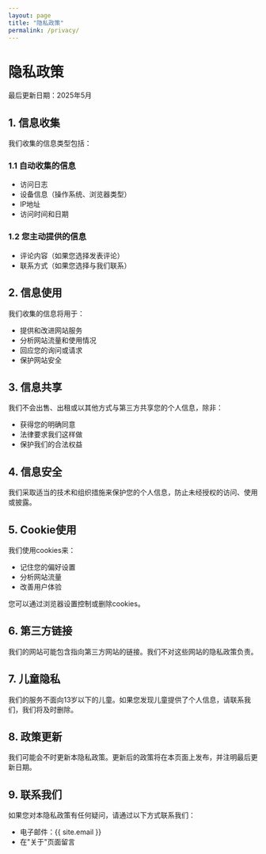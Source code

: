 ```yaml
---
layout: page
title: "隐私政策"
permalink: /privacy/
---
```


# 隐私政策

最后更新日期：2025年5月

## 1. 信息收集

我们收集的信息类型包括：

### 1.1 自动收集的信息
- 访问日志
- 设备信息（操作系统、浏览器类型）
- IP地址
- 访问时间和日期

### 1.2 您主动提供的信息
- 评论内容（如果您选择发表评论）
- 联系方式（如果您选择与我们联系）

## 2. 信息使用

我们收集的信息将用于：
- 提供和改进网站服务
- 分析网站流量和使用情况
- 回应您的询问或请求
- 保护网站安全

## 3. 信息共享

我们不会出售、出租或以其他方式与第三方共享您的个人信息，除非：
- 获得您的明确同意
- 法律要求我们这样做
- 保护我们的合法权益

## 4. 信息安全

我们采取适当的技术和组织措施来保护您的个人信息，防止未经授权的访问、使用或披露。

## 5. Cookie使用

我们使用cookies来：
- 记住您的偏好设置
- 分析网站流量
- 改善用户体验

您可以通过浏览器设置控制或删除cookies。

## 6. 第三方链接

我们的网站可能包含指向第三方网站的链接。我们不对这些网站的隐私政策负责。

## 7. 儿童隐私

我们的服务不面向13岁以下的儿童。如果您发现儿童提供了个人信息，请联系我们，我们将及时删除。

## 8. 政策更新

我们可能会不时更新本隐私政策。更新后的政策将在本页面上发布，并注明最后更新日期。

## 9. 联系我们

如果您对本隐私政策有任何疑问，请通过以下方式联系我们：
- 电子邮件：{{ site.email }}
- 在"关于"页面留言 
